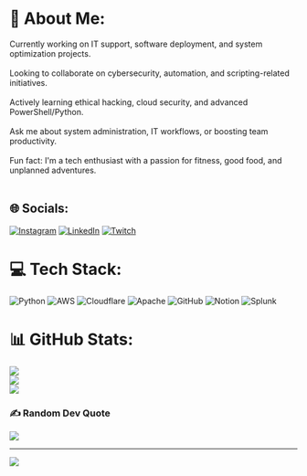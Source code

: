 # 💫 About Me:
Currently working on IT support, software deployment, and system optimization projects.<br><br>Looking to collaborate on cybersecurity, automation, and scripting-related initiatives.<br><br>Actively learning ethical hacking, cloud security, and advanced PowerShell/Python.<br><br>Ask me about system administration, IT workflows, or boosting team productivity.<br><br>Fun fact: I'm a tech enthusiast with a passion for fitness, good food, and unplanned adventures.<br><br>


## 🌐 Socials:
[![Instagram](https://img.shields.io/badge/Instagram-%23E4405F.svg?logo=Instagram&logoColor=white)](https://instagram.com/zaio.tech) [![LinkedIn](https://img.shields.io/badge/LinkedIn-%230077B5.svg?logo=linkedin&logoColor=white)](https://www.linkedin.com/in/carlosmartin-it/) [![Twitch](https://img.shields.io/badge/Twitch-%239146FF.svg?logo=Twitch&logoColor=white)](https://twitch.tv/solidmelon) 

# 💻 Tech Stack:
![Python](https://img.shields.io/badge/python-3670A0?style=for-the-badge&logo=python&logoColor=ffdd54) ![AWS](https://img.shields.io/badge/AWS-%23FF9900.svg?style=for-the-badge&logo=amazon-aws&logoColor=white) ![Cloudflare](https://img.shields.io/badge/Cloudflare-F38020?style=for-the-badge&logo=Cloudflare&logoColor=white) ![Apache](https://img.shields.io/badge/apache-%23D42029.svg?style=for-the-badge&logo=apache&logoColor=white) ![GitHub](https://img.shields.io/badge/github-%23121011.svg?style=for-the-badge&logo=github&logoColor=white) ![Notion](https://img.shields.io/badge/Notion-%23000000.svg?style=for-the-badge&logo=notion&logoColor=white) ![Splunk](https://img.shields.io/badge/splunk-%23000000.svg?style=for-the-badge&logo=splunk&logoColor=white)
# 📊 GitHub Stats:
![](https://github-readme-stats.vercel.app/api?username=clouitreee&theme=dark&hide_border=false&include_all_commits=false&count_private=false)<br/>
![](https://nirzak-streak-stats.vercel.app/?user=clouitreee&theme=dark&hide_border=false)<br/>
![](https://github-readme-stats.vercel.app/api/top-langs/?username=clouitreee&theme=dark&hide_border=false&include_all_commits=false&count_private=false&layout=compact)

### ✍️ Random Dev Quote
![](https://quotes-github-readme.vercel.app/api?type=horizontal&theme=radical)

---
[![](https://visitcount.itsvg.in/api?id=clouitreee&icon=0&color=0)](https://visitcount.itsvg.in)

<!-- Proudly created with GPRM ( https://gprm.itsvg.in ) -->
